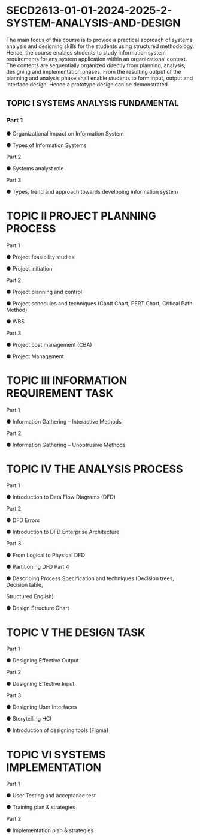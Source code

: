 # SECD2613-01-01-2024-2025-2-SYSTEM-ANALYSIS-AND-DESIGN
The main focus of this course is to provide a practical approach of systems analysis and designing
skills for the students using structured methodology. Hence, the course enables students to study
information system requirements for any system application within an organizational context. The
contents are sequentially organized directly from planning, analysis, designing and implementation
phases. From the resulting output of the planning and analysis phase shall enable students to form
input, output and interface design. Hence a prototype design can be demonstrated.

## TOPIC I SYSTEMS ANALYSIS FUNDAMENTAL

### Part 1

● Organizational impact on Information System

● Types of Information Systems

Part 2

● Systems analyst role

Part 3

● Types, trend and approach towards developing information system

# TOPIC II PROJECT PLANNING PROCESS

Part 1

● Project feasibility studies

● Project initiation

Part 2

● Project planning and control

● Project schedules and techniques (Gantt Chart, PERT Chart, Critical Path Method)

● WBS

Part 3

● Project cost management (CBA)

● Project Management

# TOPIC III INFORMATION REQUIREMENT TASK

Part 1

● Information Gathering – Interactive Methods

Part 2

● Information Gathering – Unobtrusive Methods

# TOPIC IV THE ANALYSIS PROCESS

Part 1

● Introduction to Data Flow Diagrams (DFD)

Part 2

● DFD Errors

● Introduction to DFD Enterprise Architecture

Part 3

● From Logical to Physical DFD

● Partitioning DFD
Part 4

● Describing Process Specification and techniques (Decision trees, Decision table,

Structured English)

● Design Structure Chart


# TOPIC V THE DESIGN TASK

Part 1

● Designing Effective Output

Part 2

● Designing Effective Input

Part 3

● Designing User Interfaces

● Storytelling HCI

● Introduction of designing tools (Figma)

# TOPIC VI SYSTEMS IMPLEMENTATION

Part 1

● User Testing and acceptance test

● Training plan & strategies

Part 2

● Implementation plan & strategies
